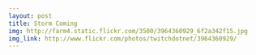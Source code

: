 ```yaml
---
layout: post
title: Storm Coming 
img: http://farm4.static.flickr.com/3500/3964360929_6f2a342f15.jpg 
img_link: http://www.flickr.com/photos/twitchdotnet/3964360929/ 
---
```


